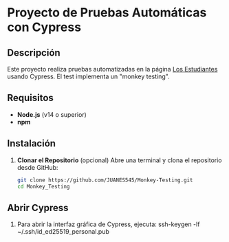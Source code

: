 # Proyecto de Pruebas Automáticas con Cypress

## Descripción
Este proyecto realiza pruebas automatizadas en la página [Los Estudiantes]("https://losestudiantes.co/") usando Cypress. El test implementa un "monkey testing".

## Requisitos
- **Node.js** (v14 o superior)
- **npm**

## Instalación

1. **Clonar el Repositorio** (opcional)
   Abre una terminal y clona el repositorio desde GitHub:
   ```bash
   git clone https://github.com/JUANES545/Monkey-Testing.git
   cd Monkey_Testing


## Abrir Cypress
1. Para abrir la interfaz gráfica de Cypress, ejecuta:
ssh-keygen -lf ~/.ssh/id_ed25519_personal.pub
